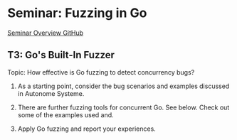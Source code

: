 # Seminar: Fuzzing in Go

[Seminar Overview GitHub](https://github.com/sulzmann/Seminar/blob/main/winter24-25.md)


## T3: Go's Built-In Fuzzer

Topic: How effective is Go fuzzing to detect concurrency bugs?

1. As a starting point, consider the bug scenarios and examples discussed in Autonome Systeme.

2. There are further fuzzing tools for concurrent Go. See below. Check out some of the examples used and.

3. Apply Go fuzzing and report your experiences.